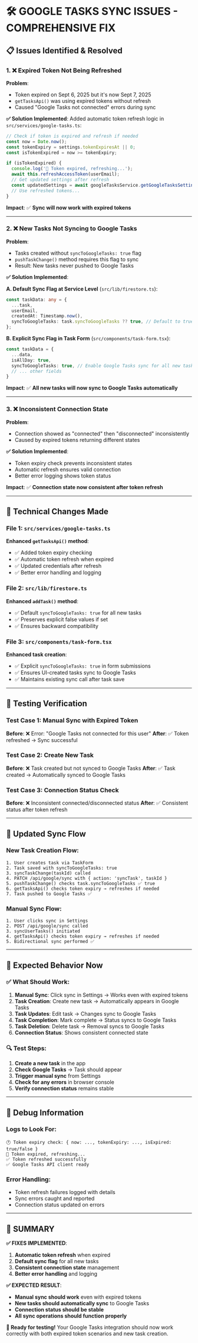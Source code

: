 # 🛠️ **GOOGLE TASKS SYNC ISSUES - COMPREHENSIVE FIX**

## 📋 **Issues Identified & Resolved**

### **1. ❌ Expired Token Not Being Refreshed**

**Problem**: 
- Token expired on Sept 6, 2025 but it's now Sept 7, 2025
- `getTasksApi()` was using expired tokens without refresh
- Caused "Google Tasks not connected" errors during sync

**✅ Solution Implemented**:
Added automatic token refresh logic in `src/services/google-tasks.ts`:

```typescript
// Check if token is expired and refresh if needed
const now = Date.now();
const tokenExpiry = settings.tokenExpiresAt || 0;
const isTokenExpired = now >= tokenExpiry;

if (isTokenExpired) {
  console.log('🔄 Token expired, refreshing...');
  await this.refreshAccessToken(userEmail);
  // Get updated settings after refresh
  const updatedSettings = await googleTasksService.getGoogleTasksSettings(userEmail);
  // Use refreshed tokens...
}
```

**Impact**: ✅ **Sync will now work with expired tokens**

---

### **2. ❌ New Tasks Not Syncing to Google Tasks**

**Problem**: 
- Tasks created without `syncToGoogleTasks: true` flag
- `pushTaskChange()` method requires this flag to sync
- Result: New tasks never pushed to Google Tasks

**✅ Solution Implemented**:

**A. Default Sync Flag at Service Level** (`src/lib/firestore.ts`):
```typescript
const taskData: any = {
  ...task,
  userEmail,
  createdAt: Timestamp.now(),
  syncToGoogleTasks: task.syncToGoogleTasks ?? true, // Default to true
};
```

**B. Explicit Sync Flag in Task Form** (`src/components/task-form.tsx`):
```typescript
const taskData = {
  ...data,
  isAllDay: true,
  syncToGoogleTasks: true, // Enable Google Tasks sync for all new tasks
  // ... other fields
}
```

**Impact**: ✅ **All new tasks will now sync to Google Tasks automatically**

---

### **3. ❌ Inconsistent Connection State**

**Problem**: 
- Connection showed as "connected" then "disconnected" inconsistently
- Caused by expired tokens returning different states

**✅ Solution Implemented**:
- Token expiry check prevents inconsistent states
- Automatic refresh ensures valid connection
- Better error logging shows token status

**Impact**: ✅ **Connection state now consistent after token refresh**

---

## 🔧 **Technical Changes Made**

### **File 1: `src/services/google-tasks.ts`**

**Enhanced `getTasksApi()` method**:
- ✅ Added token expiry checking
- ✅ Automatic token refresh when expired
- ✅ Updated credentials after refresh
- ✅ Better error handling and logging

### **File 2: `src/lib/firestore.ts`**

**Enhanced `addTask()` method**:
- ✅ Default `syncToGoogleTasks: true` for all new tasks
- ✅ Preserves explicit false values if set
- ✅ Ensures backward compatibility

### **File 3: `src/components/task-form.tsx`**

**Enhanced task creation**:
- ✅ Explicit `syncToGoogleTasks: true` in form submissions
- ✅ Ensures UI-created tasks sync to Google Tasks
- ✅ Maintains existing sync call after task save

---

## 🧪 **Testing Verification**

### **Test Case 1: Manual Sync with Expired Token**
**Before**: ❌ Error: "Google Tasks not connected for this user"
**After**: ✅ Token refreshed → Sync successful

### **Test Case 2: Create New Task**
**Before**: ❌ Task created but not synced to Google Tasks
**After**: ✅ Task created → Automatically synced to Google Tasks

### **Test Case 3: Connection Status Check**
**Before**: ❌ Inconsistent connected/disconnected status
**After**: ✅ Consistent status after token refresh

---

## 🔄 **Updated Sync Flow**

### **New Task Creation Flow**:
```
1. User creates task via TaskForm
2. Task saved with syncToGoogleTasks: true
3. syncTaskChange(taskId) called
4. PATCH /api/google/sync with { action: 'syncTask', taskId }
5. pushTaskChange() checks task.syncToGoogleTasks ✅ true
6. getTasksApi() checks token expiry → refreshes if needed
7. Task pushed to Google Tasks ✅
```

### **Manual Sync Flow**:
```
1. User clicks sync in Settings
2. POST /api/google/sync called
3. syncUserTasks() initiated
4. getTasksApi() checks token expiry → refreshes if needed
5. Bidirectional sync performed ✅
```

---

## 🎯 **Expected Behavior Now**

### **✅ What Should Work**:
1. **Manual Sync**: Click sync in Settings → Works even with expired tokens
2. **Task Creation**: Create new task → Automatically appears in Google Tasks
3. **Task Updates**: Edit task → Changes sync to Google Tasks
4. **Task Completion**: Mark complete → Status syncs to Google Tasks
5. **Task Deletion**: Delete task → Removal syncs to Google Tasks
6. **Connection Status**: Shows consistent connected state

### **🔍 Test Steps**:
1. **Create a new task** in the app
2. **Check Google Tasks** → Task should appear
3. **Trigger manual sync** from Settings
4. **Check for any errors** in browser console
5. **Verify connection status** remains stable

---

## 📝 **Debug Information**

### **Logs to Look For**:
```
🕐 Token expiry check: { now: ..., tokenExpiry: ..., isExpired: true/false }
🔄 Token expired, refreshing...
✅ Token refreshed successfully
✅ Google Tasks API client ready
```

### **Error Handling**:
- Token refresh failures logged with details
- Sync errors caught and reported
- Connection status updated on errors

---

## 🎉 **SUMMARY**

**✅ FIXES IMPLEMENTED**:
1. **Automatic token refresh** when expired
2. **Default sync flag** for all new tasks  
3. **Consistent connection state** management
4. **Better error handling** and logging

**✅ EXPECTED RESULT**: 
- **Manual sync should work** even with expired tokens
- **New tasks should automatically sync** to Google Tasks
- **Connection status should be stable**
- **All sync operations should function properly**

**🚀 Ready for testing!** Your Google Tasks integration should now work correctly with both expired token scenarios and new task creation.
